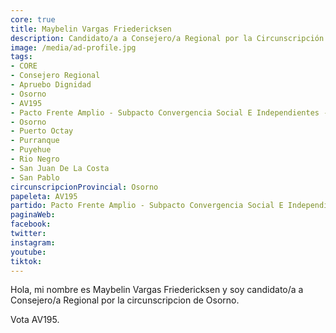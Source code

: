 ```yaml
---
core: true
title: Maybelin Vargas Friedericksen
description: Candidato/a a Consejero/a Regional por la Circunscripción de Osorno
image: /media/ad-profile.jpg
tags:
- CORE
- Consejero Regional
- Apruebo Dignidad
- Osorno
- AV195
- Pacto Frente Amplio - Subpacto Convergencia Social E Independientes - Revolucion Democratica
- Osorno
- Puerto Octay
- Purranque
- Puyehue
- Rio Negro
- San Juan De La Costa
- San Pablo
circunscripcionProvincial: Osorno
papeleta: AV195
partido: Pacto Frente Amplio - Subpacto Convergencia Social E Independientes - Revolucion Democratica
paginaWeb:
facebook:
twitter:
instagram:
youtube:
tiktok:
---
```

Hola, mi nombre es Maybelin Vargas Friedericksen y soy candidato/a a Consejero/a Regional por la circunscripcion de Osorno.

Vota AV195.